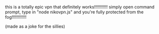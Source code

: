 this is a totally epic vpn that definitely works!!!!!!!!!!!
simply open command prompt, type in "node nikovpn.js" and you're fully protected from the fog!!!!!!!!!!!!

(made as a joke for the sillies)
